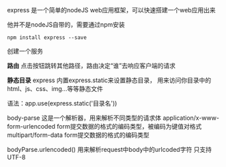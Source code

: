 express 是一个简单的nodeJS web应用框架，可以快速搭建一个web应用出来

他并不是nodeJS自带的，需要通过npm安装

`npm install express --save`

创建一个服务


**路由**
点击按钮跳转其他路径，路由决定“谁”去响应客户端的请求

**静态目录**
express 内置express.static来设置静态目录，
用来访问你目录中的html、js、css、img...等等静态文件

语法：app.use(express.static('目录名'))

body-parse 这是一个解析器，用来解析不同类型的请求体
application/x-www-form-urlencoded form提交数据的格式的编码类型，被编码为键值对格式
multipart/form-data form提交数据的格式的编码类型

bodyParse.urlencoded() 用来解析request中body中的urlcoded字符 只支持UTF-8